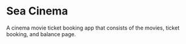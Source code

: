 # Sea Cinema
A cinema movie ticket booking app that consists of the movies, ticket booking, and balance page.
